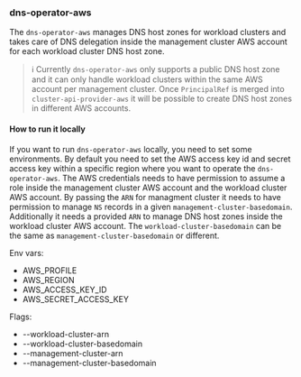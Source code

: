 ### dns-operator-aws

The `dns-operator-aws` manages DNS host zones for workload clusters and takes care of DNS delegation inside the management cluster AWS account for each workload cluster DNS host zone.

> ℹ️ Currently `dns-operator-aws` only supports a public DNS host zone and it can only handle workload clusters within the same AWS account per management cluster. Once `PrincipalRef` is merged into `cluster-api-provider-aws` it will be possible to create DNS host zones in different AWS accounts.

#### How to run it locally

If you want to run `dns-operator-aws` locally, you need to set some environments. By default you need to set the AWS access key id and secret access key within a specific region where you want to operate the `dns-operator-aws`. The AWS credentials needs to have permission to assume a role inside the management cluster AWS account and the workload cluster AWS account. By passing the `ARN` for managment cluster it needs to have permission to manage `NS` records in a given `management-cluster-basedomain`. Additionally it needs a provided `ARN` to manage DNS host zones inside the workload cluster AWS account. The `workload-cluster-basedomain` can be the same as `management-cluster-basedomain` or different.

Env vars:
- AWS_PROFILE
- AWS_REGION
- AWS_ACCESS_KEY_ID
- AWS_SECRET_ACCESS_KEY

Flags:
- --workload-cluster-arn
- --workload-cluster-basedomain
- --management-cluster-arn
- --management-cluster-basedomain
